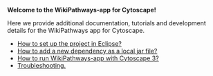 **Welcome to the WikiPathways-app for Cytoscape!**

Here we provide additional documentation, tutorials and development details for the WikiPathways app for Cytoscape.

* [How to set up the project in Eclipse?](../../wiki/Eclipse-setup)
* [How to add a new dependency as a local jar file?](../../wiki/Add-local-dependency)
* [How to run WikiPathways-app with Cytoscape 3?](../../wiki/Run-WikiPathways-app)
* [Troubleshooting.](../../wiki/Troubleshooting)

